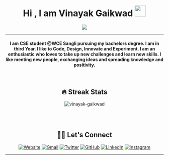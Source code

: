
<h1 align="center">Hi , I am Vinayak Gaikwad <img src="https://media.giphy.com/media/hvRJCLFzcasrR4ia7z/giphy.gif" width="35"></h1>
<p align="center">
  <a href="https://github.com/DenverCoder1/readme-typing-svg"><img src="https://readme-typing-svg.herokuapp.com?color=%23F7F7F7&size=25&lines=Computer+Science+Student;Budding+Developer;Opensource+%7C+DSA+%7C+Reader"></a>
</p>
<hr/>
<h4 align="center">I am CSE student @WCE Sangli pursuing my bachelors degree. I am in third Year. I like to Code, Design, Innovate and Experiment. I am an enthusiastic who loves to take up new challenges and learn new skills. I like meeting new people, exchanging ideas and spreading knowledge and positivity.</h4>
<br>

<h2 align="center"> 🔥 Streak Stats</h2>
<p align="center"><img src="https://github-readme-streak-stats.herokuapp.com/?user=vinayak-gaikwad&theme=algolia" alt="vinayak-gaikwad"  /></p>

<br/>

<!-- ## 📊 Github Profile Stats 

<details> 
  <summary><b> View </b></summary>
  <br/>
  <p align="center">
    <a href="https://github.com/anuraghazra/github-readme-stats"><img alt="Vinayak's Github Stats" src="https://github-readme-stats.vercel.app/api?username=vinayak-gaikwad&show_icons=true&count_private=true&theme=algolia" height="192px"/></a>
<br/>
  &nbsp;
	  </p>
</details> -->


<!-- <details>
  <summary><b>⚡ Recent GitHub Activity</b></summary>
  <br/>
   <a href="https://github.com/vinayak-gaikwad"><img alt="Vinayak's Activity Graph" src="https://activity-graph.herokuapp.com/graph?username=vinayak-gaikwad&custom_title=Vinayak%20Gaikwad's%20Contribution%20Graph&theme=react-dark" /></a>
  <br/>

</details> -->

<br/>

<h2 align="center"> 🙋‍♀️ Let's Connect </h2>
<p align="center">
  <a href="https://vinayakgaikwad.live/"><img src="https://img.icons8.com/bubbles/50/000000/web.png" alt="Website"/></a>
	<a href="mailto:gaikwadvinayak291@gmail.com"><img src="https://img.icons8.com/bubbles/50/000000/gmail.png" alt="Gmail"/></a>
  <a href="https://twitter.com/Vinayak__G"><img src="https://img.icons8.com/bubbles/50/000000/twitter.png" alt="Twitter"/></a>
	<a href="https://github.com/vinayak-gaikwad"><img src="https://img.icons8.com/bubbles/50/000000/github.png" alt="GitHub"/></a>
	<a href="https://www.linkedin.com/in/vinayak-gaikwad291/"><img src="https://img.icons8.com/bubbles/50/000000/linkedin.png" alt="LinkedIn"/></a>
	<a href="https://www.instagram.com/vinayak._.gaikwad/"><img src="https://img.icons8.com/bubbles/50/000000/instagram.png" alt="Instagram"/></a>
	
	
</p>

<hr/>
